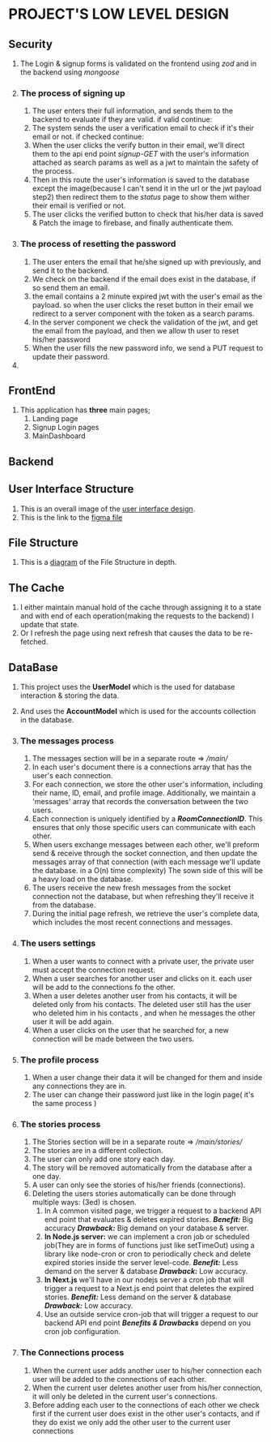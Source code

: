 # PROJECT'S LOW LEVEL DESIGN

## Security
1. The Login & signup forms is validated on the frontend using *zod* and in the backend using *mongoose*

2. ### The process of signing up
    1. The user enters their full information, and sends them to the backend to evaluate if they are valid. if valid continue:
    2. The system sends the user a verification email to check if it's their email or not. if checked continue:
    3. When the user clicks the verify button in their email, we'll direct them to the api end point *signup-GET* with the user's information attached as search params as well as a jwt to maintain the safety of the process.
    4. Then in this route the user's information is saved to the database except the image(because I can't send it in the url or the jwt payload step2) then redirect them to the *status* page to show them wither their email is verified or not.
    5. The user clicks the verified button to check that his/her data is saved & Patch the image to firebase, and finally authenticate them.

3. ### The process of resetting the password
   1. The user enters the email that he/she signed up with previously, and send it to the backend.
   2. We check on the backend if the email does exist in the database, if so send them an email.
   3. the email contains a 2 minute expired jwt with the user's email as the payload. so when the user clicks the reset button in their email
   we redirect to a server component with the token as a search params.
   4. In the server component we check the validation of the jwt, and get the email from the payload, and then we allow th user to reset his/her password
   5. When the user fills the new password info, we send a PUT request to update their password.
4. 

## FrontEnd
1. This application has **three** main pages;
    1. Landing page
    1. Signup Login pages
    1. MainDashboard

## Backend

## User Interface Structure
1. This is an overall image of the [user interface design](./assets//user-interface.png).
2. This is the link to the [figma file](https://www.figma.com/file/ApodrSdWEShpHn36QqRmDV/Chat-Call-app?type=design&mode=design&t=3ujTHEChPxCtH6T4-0)

## File Structure
1. This is a [diagram](./assets//user-interface.png) of the File Structure in depth.  

## The Cache
1. I either maintain manual hold of the cache through assigning it to a state and with end of each operation(making the requests to the backend)
   I update that state.
2. Or I refresh the page using next refresh that causes the data to be re-fetched.

## DataBase
1. This project uses the **UserModel** which is the used for database interaction & storing the data.
2. And uses the **AccountModel** which is used for the accounts collection in the database.

3. ### The messages process
   1. The messages section will be in a separate route => */main/*
   2. In each user's document there is a connections array that has the user's each connection.
   3. For each connection, we store the other user's information, including their name, ID, email, and profile image. Additionally, we maintain a 'messages' array that records the conversation between the two users.
   4. Each connection is uniquely identified by a ***RoomConnectionID***. This ensures that only those specific users can communicate with each other.
   5. When users exchange messages between each other, we'll preform send & receive through the socket connection, and then update the messages array of that connection (with each message we'll update the database. in a O(n) time complexity) The sown side of this will be a heavy load on the database. 
   6. The users receive the new fresh messages from the socket connection not the database, but when refreshing they'll receive it from the database.
   7. During the initial page refresh, we retrieve the user's complete data, which includes the most recent connections and messages. 

4. ### The users settings
    1. When a user wants to connect with a private user, the private user must accept the connection request.
    2. When a user searches for another user and clicks on it. each user will be add to the connections fo the other.
    3. When a user deletes another user from his contacts, it will be deleted only from his contacts. The deleted user still has the user who deleted him in his contacts , and when he messages the other user it will be add again.
    4. When a user clicks on the user that he searched for, a new connection will be made between the two users.

5. ### The profile process
   1. When a user change their data it will be changed for them and inside any connections they are in.
   2. The user can change their password just like in the login page( it's the same process )

6. ### The stories process
   1. The Stories section will be in a separate route => */main/stories/* 
   2. The stories are in a different collection.
   3. The user can only add one story each day.
   4. The story will be removed automatically from the database after a one day.
   5. A user can only see the stories of his/her friends (connections).
   6. Deleting the users stories automatically can be done through multiple ways: (3ed) is chosen.
      1. In A common visited page, we trigger a request to a backend API end point that evaluates & deletes expired stories. ***Benefit:*** Big accuracy ***Drawback:*** Big demand on your database & server.
      2. **In Node.js server:** we can implement a cron job or scheduled job(They are in forms of functions just like setTimeOut) using a library like node-cron or cron to periodically check and delete expired stories inside the server level-code. ***Benefit:*** Less demand on the server & database ***Drawback:*** Low accuracy.
      3. **In Next.js** we'll have in our nodejs server a cron job that will trigger a request to a Next.js end point that deletes the expired stories. ***Benefit:*** Less demand on the server & database ***Drawback:*** Low accuracy.
      4. Use an outside service cron-job that will trigger a request to our backend API end point ***Benefits & Drawbacks*** depend on you cron job configuration.
 
7. ### The Connections process
   1. When the current user adds another user to his/her connection each user will be added to the connections of each other.
   2. When the current user deletes another user from his/her connection, it will only be deleted in the current user's connections.
   3. Before adding each user to the connections of each other we check first if the current user does exist in the other user's contacts,
      and if they do exist we only add the other user to the current user connections
 

